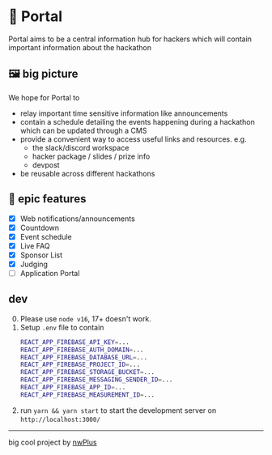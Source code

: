 # 🔴 Portal

Portal aims to be a central information hub for hackers which will contain important information about the hackathon

## 🖼️ big picture

We hope for Portal to

- relay important time sensitive information like announcements
- contain a schedule detailing the events happening during a hackathon which can be updated through a CMS
- provide a convenient way to access useful links and resources. e.g.
  - the slack/discord workspace
  - hacker package / slides / prize info
  - devpost
- be reusable across different hackathons

## 💯 epic features

- [x] Web notifications/announcements
- [x] Countdown
- [x] Event schedule
- [x] Live FAQ
- [x] Sponsor List
- [x] Judging
- [ ] Application Portal

## dev

0. Please use `node v16`, 17+ doesn't work.
1. Setup `.env` file to contain
   ```bash
   REACT_APP_FIREBASE_API_KEY=...
   REACT_APP_FIREBASE_AUTH_DOMAIN=...
   REACT_APP_FIREBASE_DATABASE_URL=...
   REACT_APP_FIREBASE_PROJECT_ID=...
   REACT_APP_FIREBASE_STORAGE_BUCKET=...
   REACT_APP_FIREBASE_MESSAGING_SENDER_ID=...
   REACT_APP_FIREBASE_APP_ID=...
   REACT_APP_FIREBASE_MEASUREMENT_ID=...
   ```
2. run `yarn && yarn start` to start the development server on `http://localhost:3000/`

<hr>

big cool project by [nwPlus](https://www.nwplus.io/)
